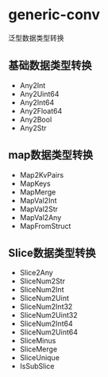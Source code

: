 # generic-conv
泛型数据类型转换


## 基础数据类型转换
- Any2Int
- Any2Uint64
- Any2Int64
- Any2Float64
- Any2Bool
- Any2Str

## map数据类型转换
- Map2KvPairs
- MapKeys
- MapMerge
- MapVal2Int
- MapVal2Str
- MapVal2Any
- MapFromStruct

## Slice数据类型转换
- Slice2Any
- SliceNum2Str
- SliceNum2Int
- SliceNum2Uint
- SliceNum2Int32
- SliceNum2Uint32
- SliceNum2Int64
- SliceNum2Uint64
- SliceMinus
- SliceMerge
- SliceUnique
- IsSubSlice